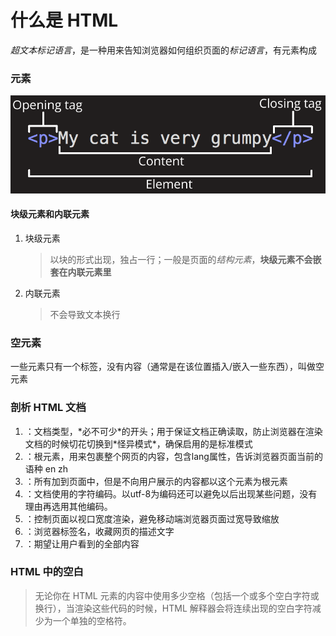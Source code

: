 # 什么是 HTML
*超文本标记语言*，是一种用来告知浏览器如何组织页面的*标记语言*，有元素构成

###  元素
![alt text](grumpy-cat-small.png)

#### 块级元素和内联元素
1. 块级元素
   > 以块的形式出现，独占一行；一般是页面的*结构元素*，**块级元素不会嵌套在内联元素里**
2. 内联元素
   > 不会导致文本换行

### 空元素
一些元素只有一个标签，没有内容（通常是在该位置插入/嵌入一些东西），叫做空元素

### 剖析 HTML 文档
1. <!DOCTYPE html>：文档类型，*必不可少*的开头；用于保证文档正确读取，防止浏览器在渲染文档的时候切花切换到*怪异模式*，确保启用的是标准模式
2. <html></html>：根元素，用来包裹整个网页的内容，包含lang属性，告诉浏览器页面当前的语种 en zh
3. <head></head>：所有加到页面中，但是不向用户展示的内容都以这个元素为根元素
4. <meta charset="utf-8" />：文档使用的字符编码。以utf-8为编码还可以避免以后出现某些问题，没有理由再选用其他编码。
5. <meta name="viewport" content="width=device-width" />：控制页面以视口宽度渲染，避免移动端浏览器页面过宽导致缩放
6. <titlt></title>：浏览器标签名，收藏网页的描述文字
7. <body></body>：期望让用户看到的全部内容

### HTML 中的空白
> 无论你在 HTML 元素的内容中使用多少空格（包括一个或多个空白字符或换行），当渲染这些代码的时候，HTML 解释器会将连续出现的空白字符减少为一个单独的空格符。